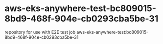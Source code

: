 # aws-eks-anywhere-test-bc809015-8bd9-468f-904e-cb0293cba5be-31
repository for use with E2E test job aws-eks-anywhere-test:bc809015-8bd9-468f-904e-cb0293cba5be-31
